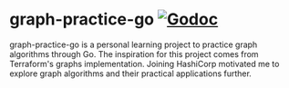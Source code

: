 # graph-practice-go [![Godoc](https://godoc.org/github.com/bschaatsbergen/graph-practice-go?status.svg)](https://godoc.org/github.com/bschaatsbergen/graph-practice-go)

graph-practice-go is a personal learning project to practice graph algorithms through Go. The inspiration for this project comes from Terraform's graphs implementation. Joining HashiCorp motivated me to explore graph algorithms and their practical applications further.
